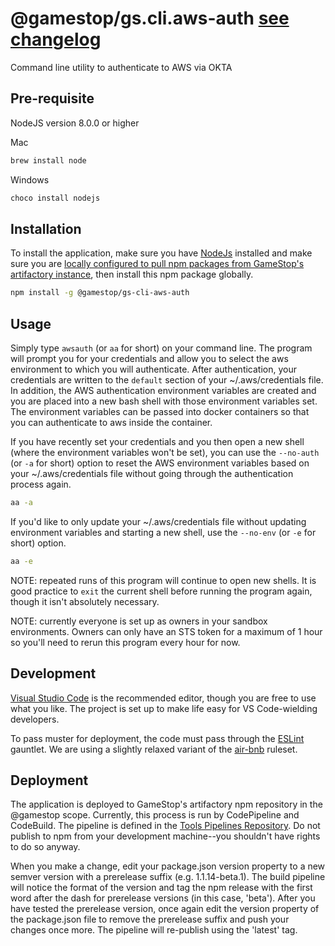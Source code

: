 # @gamestop/gs.cli.aws-auth [see changelog][CHANGELOG]

Command line utility to authenticate to AWS via OKTA

## Pre-requisite

NodeJS version 8.0.0 or higher

Mac

```sh
brew install node
```

Windows

```sh
choco install nodejs
```

## Installation

To install the application, make sure you have [NodeJs](https://nodejs.org/en/download/) installed and make sure you are [locally configured to pull npm packages from GameStop's artifactory instance](https://gamestop.atlassian.net/wiki/spaces/AA/pages/65599357/NPM+Local+Development+Setup), then install this npm package globally.

```bash
npm install -g @gamestop/gs-cli-aws-auth
```

## Usage

Simply type `awsauth` (or `aa` for short) on your command line. The program will prompt you for your credentials and allow you to select the aws environment to which you will authenticate. After authentication, your credentials are written to the `default` section of your ~/.aws/credentials file. In addition, the AWS authentication environment variables are created and you are placed into a new bash shell with those environment variables set. The environment variables can be passed into docker containers so that you can authenticate to aws inside the container.

If you have recently set your credentials and you then open a new shell (where the environment variables won't be set), you can use the `--no-auth` (or `-a` for short) option to reset the AWS environment variables based on your ~/.aws/credentials file without going through the authentication process again.

```bash
aa -a
```

If you'd like to only update your ~/.aws/credentials file without updating environment variables and starting a new shell, use the `--no-env` (or `-e` for short) option.

```bash
aa -e
```

NOTE: repeated runs of this program will continue to open new shells. It is good practice to `exit` the current shell before running the program again, though it isn't absolutely necessary.

NOTE: currently everyone is set up as owners in your sandbox environments. Owners can only have an STS token for a maximum of 1 hour so you'll need to rerun this program every hour for now.

## Development

[Visual Studio Code] is the recommended editor, though you are free to use what you like. The project is set
up to make life easy for VS Code-wielding developers.

To pass muster for deployment, the code must pass through the [ESLint] gauntlet. We are using a slightly relaxed
variant of the [air-bnb] ruleset.

## Deployment

The application is deployed to GameStop's artifactory npm repository in the @gamestop scope. Currently, this process is run by CodePipeline and CodeBuild. The pipeline is defined in the [Tools Pipelines Repository](https://github.com/GameStopCorp/gs.aws.pipelines.tools). Do not publish to npm from your development machine--you shouldn't have rights to do so anyway.

When you make a change, edit your package.json version property to a new semver version with a prerelease suffix (e.g. 1.1.14-beta.1). The build pipeline will notice the format of the version and tag the npm release with the first word after the dash for prerelease versions (in this case, 'beta'). After you have tested the prerelease version, once again edit the version property of the package.json file to remove the prerelease suffix and push your changes once more. The pipeline will re-publish using the 'latest' tag.

[CHANGELOG]: ./CHANGELOG.md
[Visual Studio Code]: https://code.visualstudio.com/
[ESLint]: http://eslint.org/
[air-bnb]: https://github.com/airbnb/javascript
